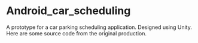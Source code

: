 # Android_car_scheduling
A prototype for a car parking scheduling application. Designed using Unity. Here are some source code from the original production.
